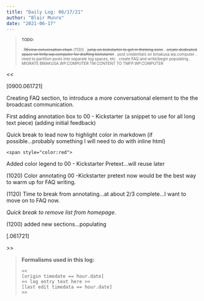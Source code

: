 ```yaml
---
title: "Daily Log: 06/17/21"
author: "Blair Munro"
date: "2021-06-17"
---
```


> <font size=1>
> <b>TODO:</b>
>
> . ~~REview conversation chain~~ (1130)
> . ~~jump on kickstarter to get in thinking zone~~
> . ~~create dedicated space on tmfp.wp.computer for drafting kickstarter~~
> . post credentials on bmakusa.wp.computer
> . need to partition posts into separate log spaces, etc
> . create FAQ and write/begin populating
> . MIGRATE BMAKUSA.WP.COMPUTER TM CONTENT TO TMFP.WP.COMPUTER
> </font>

\<\<

[0900.061721]

Creating FAQ section, to introduce a more  conversational element to the the broadcast communication.

First adding annotation box to 00 - Kickstarter (a snippet to use for all long text piece) (adding initial feedback)

Quick break to lead now to highlight color in markdown (if possible...probably something I will need to do with inline html)
```
<span style="color:red">
```
Added color legend to 00 - Kickstarter Pretext...will reuse later

(1020) Color annotating 00 -Kickstarter pretext now would be the best way to warm up for FAQ writing.

(1120) Time to break from annotating...at about 2/3 complete...I want to move on to FAQ now.

_Quick break to remove list from homepage._

(1200) added new sections...populating

[.061721]

\>\>

> **Formalisms used in this log:**
>
> ```
> <<
> [origin timedate == hour.date]
> << log entry text here >>
> [last edit timedata == hour.date]
> >>
> ```

<!--

CODE PIECES:

<div class="figure">

![](/images/booth/napkinbroadcast061421.jpg)

<p class="caption">Nonverbal communication broadcast, mindmapping/reflection piece, 06/14/21.</p>

</div>

```none
> Time justification:
```

> <font size=1>
> <b>TODO:</b>
>
> . incomplete task
> . ~~REview conversation chain~~ (time complete)
> </font>-->
